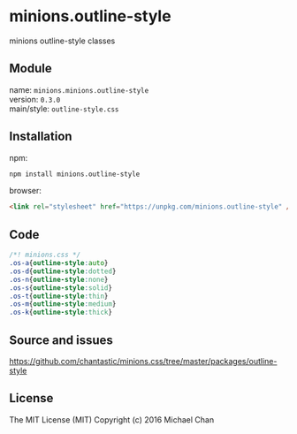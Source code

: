 # minions.outline-style
minions outline-style classes

## Module
name: `minions.minions.outline-style`  
version: `0.3.0`  
main/style: `outline-style.css`  

## Installation
npm:
```bash
npm install minions.outline-style
```

browser:
```html
<link rel="stylesheet" href="https://unpkg.com/minions.outline-style" />
```

## Code
```css
/*! minions.css */
.os-a{outline-style:auto}
.os-d{outline-style:dotted}
.os-n{outline-style:none}
.os-s{outline-style:solid}
.os-t{outline-style:thin}
.os-m{outline-style:medium}
.os-k{outline-style:thick}

```

## Source and issues

https://github.com/chantastic/minions.css/tree/master/packages/outline-style

## License

The MIT License (MIT)
Copyright (c) 2016 Michael Chan